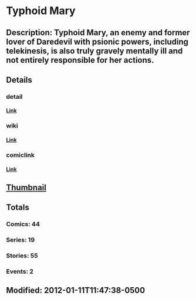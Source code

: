 # Typhoid Mary
## Description: Typhoid Mary, an enemy and former lover of Daredevil with psionic powers, including telekinesis, is also truly gravely mentally ill and not entirely responsible for her actions.
## Details
### detail
#### [Link](http://marvel.com/characters/2893/typhoid_mary?utm_campaign=apiRef&utm_source=225578a89fc76f3d20fbffda5d17a88d)
### wiki
#### [Link](http://marvel.com/universe/Typhoid_Mary?utm_campaign=apiRef&utm_source=225578a89fc76f3d20fbffda5d17a88d)
### comiclink
#### [Link](http://marvel.com/comics/characters/1010369/typhoid_mary?utm_campaign=apiRef&utm_source=225578a89fc76f3d20fbffda5d17a88d)
## [Thumbnail](http://i.annihil.us/u/prod/marvel/i/mg/1/f0/4c00390aa2403.jpg)
## Totals
### Comics: 44
### Series: 19
### Stories: 55
### Events: 2
## Modified: 2012-01-11T11:47:38-0500